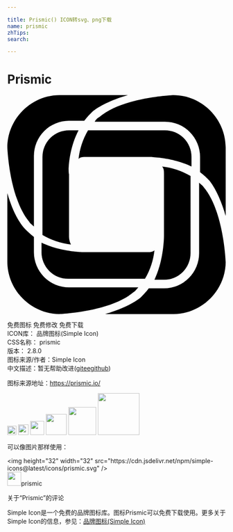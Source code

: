 ```yaml
---

title: Prismic() ICON转svg、png下载
name: prismic
zhTips: 
search: 

---
```


# Prismic  <small style="font-size: 60%;font-weight: 100"></small>

<div id="svg" class="svg-wrap">
<svg role="img" xmlns="http://www.w3.org/2000/svg" viewBox="0 0 24 24"><title>Prismic icon</title><path d="M7.83 3.866H6.785a2.915 2.915 0 0 0-2.92 2.92v8.553a7.912 7.912 0 0 0 3.13 1.043 1.965 1.965 0 0 1-.21-.835V8.663c-.104-.104-.104-2.607 1.044-4.797zM20.24 7.829V6.786a2.915 2.915 0 0 0-2.92-2.92H8.872A7.912 7.912 0 0 0 7.83 6.995c.21-.209.522-.209.835-.209h6.78c.104 0 2.607 0 4.797 1.043zm-4.067 12.412h1.043a2.915 2.915 0 0 0 2.92-2.92V8.871a7.912 7.912 0 0 0-3.13-1.043c.21.209.21.521.21.834v6.78c0 .104 0 2.607-1.043 4.798zM3.761 16.173v1.043a2.915 2.915 0 0 0 2.92 2.92h8.448a7.912 7.912 0 0 0 1.043-3.129c-.208.209-.521.209-.834.209H8.56c-.104 0-2.607 0-4.797-1.043zM13.253.007h-7.51C2.614.007.007 2.614.007 5.743c0 0 .209 5.528 2.399 8.135.104.209.313.313.521.522V6.682a3.85 3.85 0 0 1 3.86-3.86h1.668c.313-.417.626-.73.939-1.042.939-.73 2.399-1.356 3.86-1.773zM23.996 13.253v-7.51c0-3.129-2.607-5.736-5.736-5.736 0 0-5.528.208-8.136 2.398a1.257 1.257 0 0 0-.521.522h7.718a3.85 3.85 0 0 1 3.859 3.859v1.669c.417.313.73.626 1.043.939.73.938 1.356 2.398 1.773 3.859zM10.75 23.995h7.51c3.128 0 5.736-2.607 5.736-5.736 0 0-.209-5.528-2.399-8.135-.104-.209-.313-.313-.521-.522v7.718a3.85 3.85 0 0 1-3.86 3.86h-1.668c-.313.417-.626.73-.939 1.042-.939.73-2.399 1.356-3.86 1.773zM.007 10.75v7.509c0 3.129 2.607 5.736 5.736 5.736 0 0 5.528-.208 8.136-2.398.208-.105.313-.313.521-.522H6.786a3.85 3.85 0 0 1-3.859-3.859v-1.669c-.417-.313-.73-.626-1.043-.939C1.05 13.67.424 12.21.007 10.75z"/></svg>
</div>
<detail full-name='prismic'></detail>

<div class="detail-page">
<p>
<span><span class="badge-success badge">免费图标</span> <span class="badge-success badge">免费修改</span>  <span class="badge-success badge">免费下载</span> </span>
<br/>
<span>
ICON库：
<span class="badge-secondary badge">品牌图标(Simple Icon)</span> 
</span>
<br/>
<span>
CSS名称：
<span class="badge-secondary badge">prismic</span> 
</span>

<br/>
<span>
版本：
<span class="badge-secondary badge">2.8.0</span> 
</span>
<br/>
<span>图标来源/作者：<span class="badge-light badge">Simple Icon</span></span> 
<br/>
<span class="zh-detail">中文描述：暂无<span class="help-link"><span>帮助改进</span>(<a href="https://gitee.com/liuwave/icon-helper/edit/master/json/brands/prismic.json" target="_blank" rel="noopener noreferrer">gitee</a><a href="https://github.com/liuwave/icon-helper/edit/master/json/brands/prismic.json" target="_blank" rel="noopener noreferrer">github</a></span>)</span><br/>
</p>
</div><div class="description description alert alert-light"><p>图标来源地址：<a href="https://prismic.io/" target="_blank" rel="noopener noreferrer">https://prismic.io/</a></p></div>
<div class="alert alert-dark">
<img height="21" width="21" src="https://cdn.jsdelivr.net/npm/simple-icons@latest/icons/prismic.svg" />
<img height="24" width="24" src="https://cdn.jsdelivr.net/npm/simple-icons@latest/icons/prismic.svg" />
<img height="32" width="32" src="https://cdn.jsdelivr.net/npm/simple-icons@latest/icons/prismic.svg" />
<img height="48" width="48" src="https://cdn.jsdelivr.net/npm/simple-icons@latest/icons/prismic.svg" />
<img height="64" width="64" src="https://cdn.jsdelivr.net/npm/simple-icons@latest/icons/prismic.svg" />
<img height="96" width="96" src="https://cdn.jsdelivr.net/npm/simple-icons@latest/icons/prismic.svg" />

</div>
<div>
  <p>可以像图片那样使用：    
  </p>
  <div class="alert alert-primary" style="font-size: 14px">
    &lt;img height="32" width="32" src="https://cdn.jsdelivr.net/npm/simple-icons@latest/icons/prismic.svg" /&gt;
    <copy-btn content='<img height="32" width="32" src="https://cdn.jsdelivr.net/npm/simple-icons@latest/icons/prismic.svg" />'></copy-btn>
  </div>
  <div class="alert alert-secondary">
    <img height="32" width="32" src="https://cdn.jsdelivr.net/npm/simple-icons@latest/icons/prismic.svg" />prismic
    <copy-btn content="prismic" btn-title="复制图标名称"></copy-btn>
  </div>
</div>

<Vssue title="关于“Prismic”的评论" >关于“Prismic”的评论</Vssue>


<div><p>Simple Icon是一个免费的品牌图标库。图标Prismic可以免费下载使用。更多关于  Simple Icon的信息，参见：<a target="_blank" href="https://iconhelper.cn/brands.html">品牌图标(Simple Icon)</a>
</p></div>
